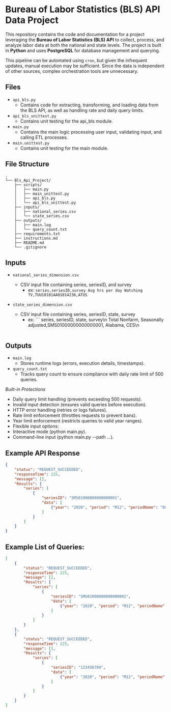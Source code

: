 # Bureau of Labor Statistics (BLS) API Data Project  

This repository contains the code and documentation for a project leveraging the **Bureau of Labor Statistics (BLS) API** to collect, process, and analyze labor data at both the national and state levels. The project is built in **Python** and uses **PostgreSQL** for database management and querying.

This pipeline can be automated using `cron`, but given the infrequent updates, manual execution may be sufficient. Since the data is independent of other sources, complex orchestration tools are unnecessary.

## Files  
- `api_bls.py`  
    - Contains code for extracting, transforming, and loading data
      from the BLS API, as well as handling rate and daily query limits.
- `api_bls_unittest.py`  
    - Contains unit testing for the api_bls module.
- `main.py`
    - Contains the main logic processing user input, validating input,
      and calling ETL processes.
- `main.unittest.py`
    - Contains unit testing for the main module.

## File Structure
```
.
└── Bls_Api_Project/
    ├── scripts/
    │   ├── main.py
    │   ├── main_unittest.py
    │   ├── api_bls.py
    │   └── api_bls_unittest.py
    ├── inputs/
    │   ├── national_series.csv
    │   └── state_series.csv
    ├── outputs/
    │   ├── main.log
    │   └── query_count.txt
    ├── requirements.txt
    ├── instructions.md
    ├── README.md
    └── .gitignore
```
## Inputs
- `national_series_dimension.csv`
    - CSV input file containing series, seriesID, and survey
        - ex: ```
            series,seriesID,survey
            Avg hrs per day Watching TV,TUU10101AA01014236,ATUS
              ```

- `state_series_dimension.csv`
    - CSV input file containing series, seriesID, state, survey
        - ex: ```
            series, seriesID, state, survey\n
            Total Nonfarm, Seasonally adjusted,SMS01000000000000001, Alabama, CES\n
             ```

## Outputs
- `main.log`
    - Stores runtime logs (errors, execution details, timestamps).
- `query_count.txt`
    - Tracks query count to ensure compliance with daily rate limit of 500 queries.

*Built-in Protections*
- Daily query limit handling (prevents exceeding 500 requests).
- Invalid input detection (ensures valid queries before execution).
- HTTP error handling (retries or logs failures).
- Rate limit enforcement (throttles requests to prevent bans).
- Year limit enforcement (restricts queries to valid year ranges).
- Flexible input options:
- Interactive mode (python main.py).
- Command-line input (python main.py --path ...).

## Example API Response  
```json
{
    "status": "REQUEST_SUCCEEDED",
    "responseTime": 225,
    "message": [],
    "Results": {
        "series": [
            {
                "seriesID": "SMS01000000000000001",
                "data": [
                    {"year": "2020", "period": "M12", "periodName": "December", "value": "2022.5", "footnotes": [{}]}
                ]
            }
        ]
    }
}
```

## Example List of Queries:
```json
[
    {
        "status": "REQUEST_SUCCEEDED",
        "responseTime": 225,
        "message": [],
        "Results": {
            "series": [
                {
                    "seriesID": "SMS01000000000000001",
                    "data": [
                        {"year": "2020", "period": "M12", "periodName": "December", "value": "2022.5", "footnotes": [{}]}
                    ]
                }
            ]
        }
    },
    {
        "status": "REQUEST_SUCCEEDED",
        "responseTime": 225,
        "message": [],
        "Results": {
            "series": [
                {
                    "seriesID": "123456789",
                    "data": [
                        {"year": "2020", "period": "M12", "periodName": "December", "value": "2022.5", "footnotes": [{}]}
                    ]
                }
            ]
        }
    }
]
```